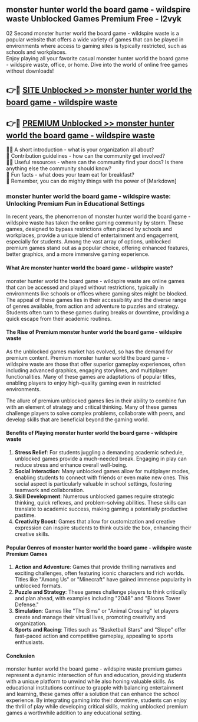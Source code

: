 ## monster hunter world  the board game - wildspire waste Unblocked Games Premium Free - l2vyk

02 Second monster hunter world  the board game - wildspire waste is a popular website that offers a wide variety of games that can be played in environments where access to gaming sites is typically restricted, such as schools and workplaces.  
Enjoy playing all your favorite casual monster hunter world  the board game - wildspire waste, office, or home. Dive into the world of online free games without downloads!

## 👉🔴 [SITE Unblocked >> monster hunter world  the board game - wildspire waste](http://freeplayer.one?title=monster_hunter_world__the_board_game_-_wildspire_waste&ref=13D)

## 👉🔴 [PREMIUM Unblocked >> monster hunter world  the board game - wildspire waste](http://freeplayer.one?title=monster_hunter_world__the_board_game_-_wildspire_waste&ref=13D)

🙋‍♀️ A short introduction - what is your organization all about?  
🌈 Contribution guidelines - how can the community get involved?  
👩‍💻 Useful resources - where can the community find your docs? Is there anything else the community should know?  
🍿 Fun facts - what does your team eat for breakfast?  
🧙 Remember, you can do mighty things with the power of [Markdown]

### monster hunter world  the board game - wildspire waste: Unlocking Premium Fun in Educational Settings

In recent years, the phenomenon of monster hunter world  the board game - wildspire waste has taken the online gaming community by storm. These games, designed to bypass restrictions often placed by schools and workplaces, provide a unique blend of entertainment and engagement, especially for students. Among the vast array of options, unblocked premium games stand out as a popular choice, offering enhanced features, better graphics, and a more immersive gaming experience.

#### What Are monster hunter world  the board game - wildspire waste?

monster hunter world  the board game - wildspire waste are online games that can be accessed and played without restrictions, typically in environments like schools or offices where gaming sites might be blocked. The appeal of these games lies in their accessibility and the diverse range of genres available, from action and adventure to puzzles and strategy. Students often turn to these games during breaks or downtime, providing a quick escape from their academic routines.

#### The Rise of Premium monster hunter world  the board game - wildspire waste

As the unblocked games market has evolved, so has the demand for premium content. Premium monster hunter world  the board game - wildspire waste are those that offer superior gameplay experiences, often including advanced graphics, engaging storylines, and multiplayer functionalities. Many of these games are adaptations of popular titles, enabling players to enjoy high-quality gaming even in restricted environments.

The allure of premium unblocked games lies in their ability to combine fun with an element of strategy and critical thinking. Many of these games challenge players to solve complex problems, collaborate with peers, and develop skills that are beneficial beyond the gaming world.

#### Benefits of Playing monster hunter world  the board game - wildspire waste

1.  **Stress Relief**: For students juggling a demanding academic schedule, unblocked games provide a much-needed break. Engaging in play can reduce stress and enhance overall well-being.
2.  **Social Interaction**: Many unblocked games allow for multiplayer modes, enabling students to connect with friends or even make new ones. This social aspect is particularly valuable in school settings, fostering teamwork and collaboration.
3.  **Skill Development**: Numerous unblocked games require strategic thinking, quick reflexes, and problem-solving abilities. These skills can translate to academic success, making gaming a potentially productive pastime.
4.  **Creativity Boost**: Games that allow for customization and creative expression can inspire students to think outside the box, enhancing their creative skills.

#### Popular Genres of monster hunter world  the board game - wildspire waste Premium Games

1.  **Action and Adventure**: Games that provide thrilling narratives and exciting challenges, often featuring iconic characters and rich worlds. Titles like "Among Us" or "Minecraft" have gained immense popularity in unblocked formats.
2.  **Puzzle and Strategy**: These games challenge players to think critically and plan ahead, with examples including "2048" and "Bloons Tower Defense."
3.  **Simulation**: Games like "The Sims" or "Animal Crossing" let players create and manage their virtual lives, promoting creativity and organization.
4.  **Sports and Racing**: Titles such as "Basketball Stars" and "Slope" offer fast-paced action and competitive gameplay, appealing to sports enthusiasts.

#### Conclusion

monster hunter world  the board game - wildspire waste premium games represent a dynamic intersection of fun and education, providing students with a unique platform to unwind while also honing valuable skills. As educational institutions continue to grapple with balancing entertainment and learning, these games offer a solution that can enhance the school experience. By integrating gaming into their downtime, students can enjoy the thrill of play while developing critical skills, making unblocked premium games a worthwhile addition to any educational setting.
